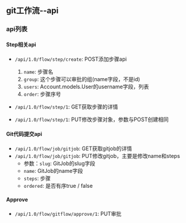 ## git工作流--api

### api列表

#### Step相关api
- `/api/1.0/flow/step/create`: POST添加步骤api
    1. `name`: 步骤名
    2. `group`: 这个步骤可以审批的组(name字段，不是id)
    3. `users`: Account.models.User的username字段，列表
    4. `order`: 步骤序号
    
- `/api/1.0/flow/step/1`: GET获取步骤的详情
- `/api/1.0/flow/step/1`: PUT修改步骤对象，参数与POST创建相同

#### Git代码提交api
- `/api/1.0/flow/job/gitjob`: GET获取gitjob的详情
- `/api/1.0/flow/job/gitjob`: PUT修改gitjob，主要是修改name和steps
    - 参数：`slug`: GitJob的slug字段
    - `name`: GitJob的name字段
    - `steps`: 步骤
    - `ordered`: 是否有序true / false
    

#### Approve
- `/api/1.0/flow/gitflow/approve/1`: PUT审批    
